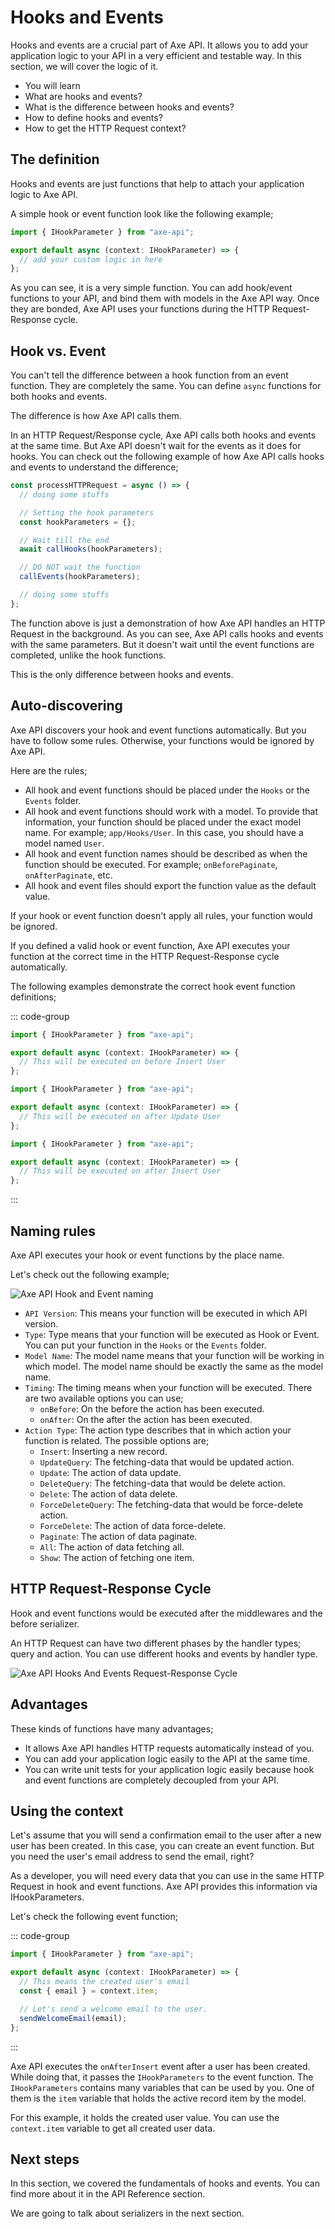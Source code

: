 # Hooks and Events

<p class="description">
Hooks and events are a crucial part of Axe API. It allows you to add your application logic to your API in a very efficient and testable way. In this section, we will cover the logic of it.
</p>

<ul class="intro">
  <li>You will learn</li>
  <li>What are hooks and events?</li>
  <li>What is the difference between hooks and events?</li>
  <li>How to define hooks and events?</li>
  <li>How to get the HTTP Request context?</li>
</ul>

## The definition

Hooks and events are just functions that help to attach your application logic to Axe API.

A simple hook or event function look like the following example;

```ts
import { IHookParameter } from "axe-api";

export default async (context: IHookParameter) => {
  // add your custom logic in here
};
```

As you can see, it is a very simple function. You can add hook/event functions to your API, and bind them with models in the Axe API way. Once they are bonded, Axe API uses your functions during the HTTP Request-Response cycle.

## Hook vs. Event

You can't tell the difference between a hook function from an event function. They are completely the same. You can define `async` functions for both hooks and events.

The difference is how Axe API calls them.

In an HTTP Request/Response cycle, Axe API calls both hooks and events at the same time. But Axe API doesn't wait for the events as it does for hooks. You can check out the following example of how Axe API calls hooks and events to understand the difference;

```ts
const processHTTPRequest = async () => {
  // doing some stuffs

  // Setting the hook parameters
  const hookParameters = {};

  // Wait till the end
  await callHooks(hookParameters);

  // DO NOT wait the function
  callEvents(hookParameters);

  // doing some stuffs
};
```

The function above is just a demonstration of how Axe API handles an HTTP Request in the background. As you can see, Axe API calls hooks and events with the same parameters. But it doesn't wait until the event functions are completed, unlike the hook functions.

This is the only difference between hooks and events.

## Auto-discovering

Axe API discovers your hook and event functions automatically. But you have to follow some rules. Otherwise, your functions would be ignored by Axe API.

Here are the rules;

- All hook and event functions should be placed under the `Hooks` or the `Events` folder.
- All hook and event functions should work with a model. To provide that information, your function should be placed under the exact model name. For example; `app/Hooks/User`. In this case, you should have a model named `User`.
- All hook and event function names should be described as when the function should be executed. For example; `onBeforePaginate`, `onAfterPaginate`, etc.
- All hook and event files should export the function value as the default value.

If your hook or event function doesn't apply all rules, your function would be ignored.

If you defined a valid hook or event function, Axe API executes your function at the correct time in the HTTP Request-Response cycle automatically.

The following examples demonstrate the correct hook event function definitions;

::: code-group

```ts [Hooks/User/onBeforeInsert.ts]
import { IHookParameter } from "axe-api";

export default async (context: IHookParameter) => {
  // This will be executed on before Insert User
};
```

```ts [Hooks/User/onAfterUpdate.ts]
import { IHookParameter } from "axe-api";

export default async (context: IHookParameter) => {
  // This will be executed on after Update User
};
```

```ts [Events/User/onAfterInsert.ts]
import { IHookParameter } from "axe-api";

export default async (context: IHookParameter) => {
  // This will be executed on after Insert User
};
```

:::

## Naming rules

Axe API executes your hook or event functions by the place name.

Let's check out the following example;

![Axe API Hook and Event naming](./axe-api-hook-event-naming.png)

- `API Version`: This means your function will be executed in which API version.
- `Type`: Type means that your function will be executed as Hook or Event. You can put your function in the `Hooks` or the `Events` folder.
- `Model Name`: The model name means that your function will be working in which model. The model name should be exactly the same as the model name.
- `Timing`: The timing means when your function will be executed. There are two available options you can use;
  - `onBefore`: On the before the action has been executed.
  - `onAfter`: On the after the action has been executed.
- `Action Type`: The action type describes that in which action your function is related. The possible options are;
  - `Insert`: Inserting a new record.
  - `UpdateQuery`: The fetching-data that would be updated action.
  - `Update`: The action of data update.
  - `DeleteQuery`: The fetching-data that would be delete action.
  - `Delete`: The action of data delete.
  - `ForceDeleteQuery`: The fetching-data that would be force-delete action.
  - `ForceDelete`: The action of data force-delete.
  - `Paginate`: The action of data paginate.
  - `All`: The action of data fetching all.
  - `Show`: The action of fetching one item.

## HTTP Request-Response Cycle

Hook and event functions would be executed after the middlewares and the before serializer.

An HTTP Request can have two different phases by the handler types; query and action. You can use different hooks and events by handler type.

![Axe API Hooks And Events Request-Response Cycle](./axe-api-hooks-and-events.png)

## Advantages

These kinds of functions have many advantages;

- It allows Axe API handles HTTP requests automatically instead of you.
- You can add your application logic easily to the API at the same time.
- You can write unit tests for your application logic easily because hook and event functions are completely decoupled from your API.

## Using the context

Let's assume that you will send a confirmation email to the user after a new user has been created. In this case, you can create an event function. But you need the user's email address to send the email, right?

As a developer, you will need every data that you can use in the same HTTP Request in hook and event functions. Axe API provides this information via IHookParameters.

Let's check the following event function;

::: code-group

```ts [Events/User/onAfterInsert.ts]
import { IHookParameter } from "axe-api";

export default async (context: IHookParameter) => {
  // This means the created user's email
  const { email } = context.item;

  // Let's send a welcome email to the user.
  sendWelcomeEmail(email);
};
```

:::

Axe API executes the `onAfterInsert` event after a user has been created. While doing that, it passes the `IHookParameters` to the event function. The `IHookParameters` contains many variables that can be used by you. One of them is the `item` variable that holds the active record item by the model.

For this example, it holds the created user value. You can use the `context.item` variable to get all created user data.

## Next steps

In this section, we covered the fundamentals of hooks and events. You can find more about it in the API Reference section.

We are going to talk about serializers in the next section.
